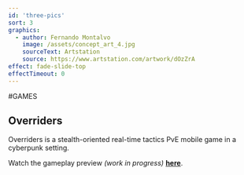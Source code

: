 ```yaml
---
id: 'three-pics'
sort: 3
graphics:
  - author: Fernando Montalvo
    image: /assets/concept_art_4.jpg
    sourceText: Artstation
    source: https://www.artstation.com/artwork/dOzZrA
effect: fade-slide-top
effectTimeout: 0
---
```

#GAMES

## Overriders

Overriders is a stealth-oriented real-time tactics PvE mobile game in a cyberpunk setting.

Watch the gameplay preview *(work in progress)* **[here](https://youtu.be/ks7xXdSu1pw)**.